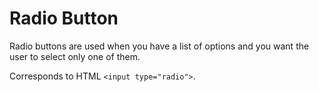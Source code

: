 # Radio Button

Radio buttons are used when you have a list of options and you want the user to select only one of them.

Corresponds to HTML `<input type="radio">`.

